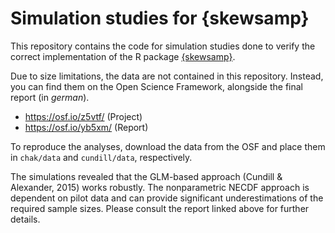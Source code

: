 # Simulation studies for {skewsamp}

This repository contains the code for simulation studies done to verify
the correct implementation of the R package [{skewsamp}](https://github.com/jobrachem/skewsamp). 

Due to size limitations, the data are not contained in this repository.
Instead, you can find them on the Open Science Framework, alongside the
final report (in *german*).

-   <https://osf.io/z5vtf/> (Project)
-   <https://osf.io/yb5xm/> (Report)

To reproduce the analyses, download the data from the OSF and 
place them in `chak/data` and `cundill/data`, respectively.

The simulations revealed that the GLM-based approach (Cundill &
Alexander, 2015) works robustly. The nonparametric NECDF approach is
dependent on pilot data and can provide significant underestimations of
the required sample sizes. Please consult the report linked above for
further details.

